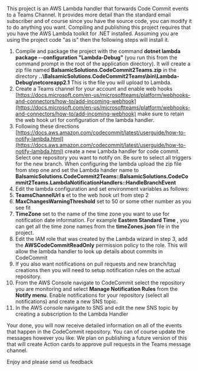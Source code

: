 This project is an AWS Lambda handler that forwards Code Commit events to a Teams Channel. It provides more detail than the standard email subscriber and of course since you have the source code, you can modify it to do anything you want. Compiling and publishing this project requires that you have the AWS Lambda toolkit for .NET installed. Assuming you are using the project code &quot;as is&quot; then the following steps will install it.

1. Compile and package the project with the command **dotnet lambda package --configuration &quot;Lambda-Debug&quot;** (you run this from the command prompt in the root of the application directory). It will create a zip file named **BalsamicSolutions.CodeCommit2Teams.zip** in the directory **..\BalsamicSolutions.CodeCommit2Teams\bin\Lambda-Debug\netcoreapp2.1** This is the file you will upload to Lambda.
2. Create a Teams channel for your account and enable web hooks [https://docs.microsoft.com/en-us/microsoftteams/platform/webhooks-and-connectors/how-to/add-incoming-webhook](https://docs.microsoft.com/en-us/microsoftteams/platform/webhooks-and-connectors/how-to/add-incoming-webhook) make sure to retain the web hook url for configuration of the lambda handler.
3. Following these directions [https://docs.aws.amazon.com/codecommit/latest/userguide/how-to-notify-lambda.html](https://docs.aws.amazon.com/codecommit/latest/userguide/how-to-notify-lambda.html) create a new Lambda handler for code commit. Select one repository you want to notify on. Be sure to select all triggers for the new branch. When configuring the lambda upload the zip file from step one and set the Lambda hander name to   **BalsamicSolutions.CodeCommit2Teams::BalsamicSolutions.CodeCommit2Teams.LambdaNotificationHandlers::HandleBranchEvent**
4. Edit the lambda configuration and set environment variables as follows:
  1. **TeamsChannelUrl s** et to the web hook url from step 2
  2. **MaxChangesWarningThreshold** set to 50 or some other number as you see fit
  3. **TimeZone** set to the name of the time zone you want to use for notification date information. For example **Eastern Standard Time** , you can get all the time zone names from the **timeZones.json** file in the project.
5. Edit the IAM role that was created by the Lambda wizard in step 3, add the **AWSCodeCommitReadOnly** permission policy to the role. This will allow the lambda handler to look up details about commits in CodeCommit
6. If you also want notifications on pull requests and new branch/tag creations then you will need to setup notification rules on the actual repository.
  1.  From the AWS Console navigate to CodeCommit select the repository you are monitoring and select **Manage Notification Rules** from the **Notify menu**. Enable notifications for your repository (select all notifications) and create a new SNS topic.
  2. In the AWS console navigate to SNS and edit the new SNS topic by creating a subscription to the Lambda Handler

Your done, you will now receive detailed information on all of the events that happen in the CodeCommit repository. You can of course update the messages however you like. We plan on publishing a future version of this that will create Action cards to approve pull requests in the Teams message channel.

Enjoy and please send us feedback
